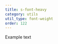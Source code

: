 ```yaml
---
title: s-font-heavy
category: utils
util_type: font-weight
order: 122
---
```

<p class="s-font-heavy">Example text</p>